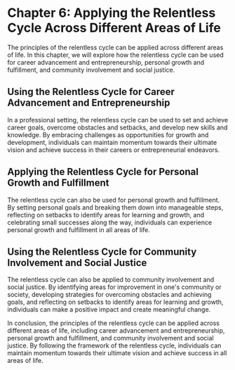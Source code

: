 Chapter 6: Applying the Relentless Cycle Across Different Areas of Life
=======================================================================

The principles of the relentless cycle can be applied across different areas of life. In this chapter, we will explore how the relentless cycle can be used for career advancement and entrepreneurship, personal growth and fulfillment, and community involvement and social justice.

Using the Relentless Cycle for Career Advancement and Entrepreneurship
----------------------------------------------------------------------

In a professional setting, the relentless cycle can be used to set and achieve career goals, overcome obstacles and setbacks, and develop new skills and knowledge. By embracing challenges as opportunities for growth and development, individuals can maintain momentum towards their ultimate vision and achieve success in their careers or entrepreneurial endeavors.

Applying the Relentless Cycle for Personal Growth and Fulfillment
-----------------------------------------------------------------

The relentless cycle can also be used for personal growth and fulfillment. By setting personal goals and breaking them down into manageable steps, reflecting on setbacks to identify areas for learning and growth, and celebrating small successes along the way, individuals can experience personal growth and fulfillment in all areas of life.

Using the Relentless Cycle for Community Involvement and Social Justice
-----------------------------------------------------------------------

The relentless cycle can also be applied to community involvement and social justice. By identifying areas for improvement in one's community or society, developing strategies for overcoming obstacles and achieving goals, and reflecting on setbacks to identify areas for learning and growth, individuals can make a positive impact and create meaningful change.

In conclusion, the principles of the relentless cycle can be applied across different areas of life, including career advancement and entrepreneurship, personal growth and fulfillment, and community involvement and social justice. By following the framework of the relentless cycle, individuals can maintain momentum towards their ultimate vision and achieve success in all areas of life.
